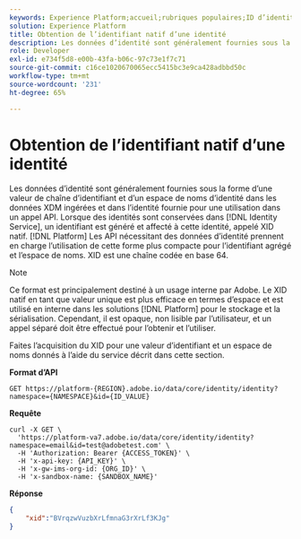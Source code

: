 ```yaml
---
keywords: Experience Platform;accueil;rubriques populaires;ID d’identité;XID
solution: Experience Platform
title: Obtention de l’identifiant natif d’une identité
description: Les données d’identité sont généralement fournies sous la forme d’une valeur de chaîne d’identifiant et d’un espace de noms d’identité dans les données XDM ingérées et dans l’identité fournie pour une utilisation dans un appel API. Lorsque des identités sont conservées dans le service d’identités, un identifiant est généré et affecté à cette identité. Il est appelé XID natif. Les API Platform nécessitant des données d’identité prennent en charge l’utilisation de cette forme plus compacte d’identifiant agrégé et d’espace de noms. XID est une chaîne codée en base 64.
role: Developer
exl-id: e734f5d8-e00b-43fa-b06c-97c73e1f7c71
source-git-commit: c16ce1020670065ecc5415bc3e9ca428adbbd50c
workflow-type: tm+mt
source-wordcount: '231'
ht-degree: 65%

---
```


# Obtention de l’identifiant natif d’une identité

Les données d’identité sont généralement fournies sous la forme d’une valeur de chaîne d’identifiant et d’un espace de noms d’identité dans les données XDM ingérées et dans l’identité fournie pour une utilisation dans un appel API. Lorsque des identités sont conservées dans [!DNL Identity Service], un identifiant est généré et affecté à cette identité, appelé XID natif. [!DNL Platform] Les API nécessitant des données d’identité prennent en charge l’utilisation de cette forme plus compacte pour l’identifiant agrégé et l’espace de noms. XID est une chaîne codée en base 64.

>[!NOTE]
>
>Ce format est principalement destiné à un usage interne par Adobe. Le XID natif en tant que valeur unique est plus efficace en termes d’espace et est utilisé en interne dans les solutions [!DNL Platform] pour le stockage et la sérialisation. Cependant, il est opaque, non lisible par l’utilisateur, et un appel séparé doit être effectué pour l’obtenir et l’utiliser.

Faites l’acquisition du XID pour une valeur d’identifiant et un espace de noms donnés à l’aide du service décrit dans cette section.

**Format d’API**

```http
GET https://platform-{REGION}.adobe.io/data/core/identity/identity?namespace={NAMESPACE}&id={ID_VALUE}
```

**Requête**

```shell
curl -X GET \
  'https://platform-va7.adobe.io/data/core/identity/identity?namespace=email&id=test@adobetest.com' \
  -H 'Authorization: Bearer {ACCESS_TOKEN}' \
  -H 'x-api-key: {API_KEY}' \
  -H 'x-gw-ims-org-id: {ORG_ID}' \
  -H 'x-sandbox-name: {SANDBOX_NAME}'
```

**Réponse**

```json
{
    "xid":"BVrqzwVuzbXrLfmnaG3rXrLf3KJg"
}
```
